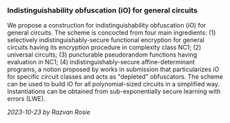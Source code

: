 ### Indistinguishability obfuscation (iO) for general circuits

We propose a construction for indistinguishability obfuscation (iO) for general circuits. The scheme is concocted from four main ingredients: (1) selectively indistinguishably-secure functional encryption for general circuits having its encryption procedure in complexity class NC1; (2) universal circuits; (3) puncturable pseudorandom functions having evaluation in NC1; (4) indistinguishably-secure affine-determinant programs, a notion proposed by works in submission that particularizes iO for specific circuit classes and acts as "depleted" obfuscators. The scheme can be used to build iO for all polynomial-sized circuits in a simplified way. Instantiations can be obtained from sub-exponentially secure learning with errors (LWE).

*2023-10-23 by Razvan Rosie*


